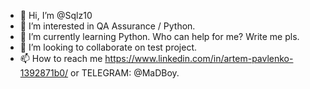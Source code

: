 - 👋 Hi, I’m @Sqlz10
- 👀 I’m interested in  QA Assurance / Python.
- 🌱 I’m currently learning Python. Who can help for me?  Write me pls.
- 💞️ I’m looking to collaborate on test project.
- 📫 How to reach me https://www.linkedin.com/in/artem-pavlenko-1392871b0/ or TELEGRAM: @MaDBoy.

<!---
Sqlz10/Sqlz10 is a ✨ special ✨ repository because its `README.md` (this file) appears on your GitHub profile.
You can click the Preview link to take a look at your changes.
--->

